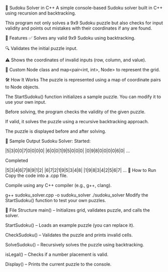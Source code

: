 🧩 Sudoku Solver in C++
A simple console-based Sudoku solver built in C++ using recursion and backtracking.

This program not only solves a 9x9 Sudoku puzzle but also checks for input validity and points out mistakes with their coordinates if any are found.

📌 Features
✅ Solves any valid 9x9 Sudoku using backtracking.

🔍 Validates the initial puzzle input.

⚠️ Shows the coordinates of invalid inputs (row, column, and value).

🧠 Custom Node class and map<pair<int, int>, Node> to represent the grid.

🛠 How It Works
The puzzle is represented using a map of coordinate pairs to Node objects.

The StartSudoku() function initializes a sample puzzle. You can modify it to use your own input.

Before solving, the program checks the validity of the given puzzle.

If valid, it solves the puzzle using a recursive backtracking approach.

The puzzle is displayed before and after solving.

🧪 Sample Output
Sudoku Solver:
Started:

|5|3|0|0|7|0|0|0|0|
|6|0|0|1|9|5|0|0|0|
|0|9|8|0|0|0|0|6|0|
...

Completed

|5|3|4|6|7|8|9|1|2|
|6|7|2|1|9|5|3|4|8|
|1|9|8|3|4|2|5|6|7|
...
📄 How to Run
Copy the code into a .cpp file.

Compile using any C++ compiler (e.g., g++, clang).


g++ sudoku_solver.cpp -o sudoku_solver
./sudoku_solver
Modify the StartSudoku() function to test your own puzzles.

📂 File Structure
main() – Initializes grid, validates puzzle, and calls the solver.

StartSudoku() – Loads an example puzzle (you can replace it).

CheckSudoku() – Validates the puzzle and prints invalid cells.

SolveSudoku() – Recursively solves the puzzle using backtracking.

isLegal() – Checks if a number placement is valid.

Display() – Prints the current puzzle to the console.
